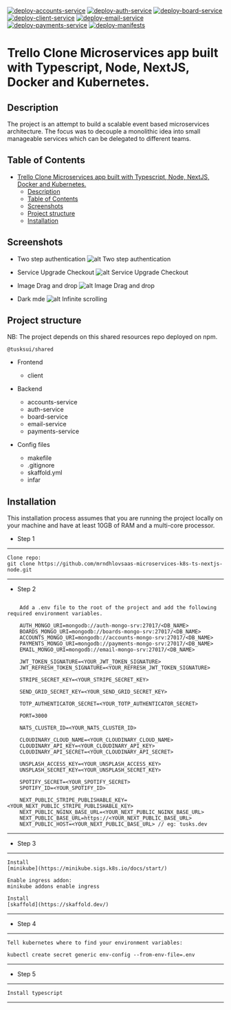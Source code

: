 [![deploy-accounts-service](https://github.com/mrndhlovu/trello-microservices-k8s/actions/workflows/deploy-accounts-service.yml/badge.svg)](https://github.com/mrndhlovu/trello-microservices-k8s/actions/workflows/deploy-accounts-service.yml) [![deploy-auth-service](https://github.com/mrndhlovu/trello-microservices-k8s/actions/workflows/deploy-auth-service.yml/badge.svg)](https://github.com/mrndhlovu/trello-microservices-k8s/actions/workflows/deploy-auth-service.yml) [![deploy-board-service](https://github.com/mrndhlovu/trello-microservices-k8s/actions/workflows/deploy-board-service.yml/badge.svg)](https://github.com/mrndhlovu/trello-microservices-k8s/actions/workflows/deploy-board-service.yml) [![deploy-client-service](https://github.com/mrndhlovu/trello-microservices-k8s/actions/workflows/deploy-client-service.yml/badge.svg)](https://github.com/mrndhlovu/trello-microservices-k8s/actions/workflows/deploy-client-service.yml) [![deploy-email-service](https://github.com/mrndhlovu/trello-microservices-k8s/actions/workflows/deploy-email-service.yml/badge.svg)](https://github.com/mrndhlovu/trello-microservices-k8s/actions/workflows/deploy-email-service.yml) [![deploy-payments-service](https://github.com/mrndhlovu/trello-microservices-k8s/actions/workflows/deploy-payments-service.yml/badge.svg)](https://github.com/mrndhlovu/trello-microservices-k8s/actions/workflows/deploy-payments-service.yml) [![deploy-manifests](https://github.com/mrndhlovu/trello-microservices-k8s/actions/workflows/deploy-manifests.yml/badge.svg)](https://github.com/mrndhlovu/trello-microservices-k8s/actions/workflows/deploy-manifests.yml)

# Trello Clone Microservices app built with Typescript, Node, NextJS, Docker and Kubernetes.

## Description

The project is an attempt to build a scalable event based microservices architecture. The focus was to decouple a monolithic idea into small manageable services which can be delegated to different teams.

## Table of Contents

- [Trello Clone Microservices app built with Typescript, Node, NextJS, Docker and Kubernetes.](#trello-clone-microservices-app-built-with-typescript-node-nextjs-docker-and-kubernetes)
  - [Description](#description)
  - [Table of Contents](#table-of-contents)
  - [Screenshots](#screenshots)
  - [Project structure](#project-structure)
  - [Installation](#installation)

## Screenshots

- Two step authentication
  ![alt Two step authentication](https://res.cloudinary.com/drxavrtbi/image/upload/v1630885504/projects/mfa_m9wjlh.gif)

- Service Upgrade Checkout
  ![alt Service Upgrade Checkout](https://res.cloudinary.com/drxavrtbi/image/upload/v1630885295/projects/checkoutsaas_fgnbfx.gif)

- Image Drag and drop
  ![alt Image Drag and drop](https://res.cloudinary.com/drxavrtbi/image/upload/v1630885406/projects/Imageupload_ct0weh.gif)

- Dark mde
  ![alt Infinite scrolling](https://res.cloudinary.com/drxavrtbi/image/upload/v1630886099/projects/darkmode_x8rwzv.gif)

## Project structure

NB: The project depends on this shared resources repo deployed on npm.

```
@tusksui/shared
```

- Frontend

  - client

- Backend

  - accounts-service
  - auth-service
  - board-service
  - email-service
  - payments-service

- Config files
  - makefile
  - .gitignore
  - skaffold.yml
  - infar

## Installation

This installation process assumes that you are running the project locally on your machine and have at least 10GB of RAM and a multi-core processor.

- Step 1

---

    Clone repo:
    git clone https://github.com/mrndhlovsaas-microservices-k8s-ts-nextjs-node.git

---

- Step 2

```

    Add a .env file to the root of the project and add the following required environment variables.

    AUTH_MONGO_URI=mongodb://auth-mongo-srv:27017/<DB_NAME>
    BOARDS_MONGO_URI=mongodb://boards-mongo-srv:27017/<DB_NAME>
    ACCOUNTS_MONGO_URI=mongodb://accounts-mongo-srv:27017/<DB_NAME>
    PAYMENTS_MONGO_URI=mongodb://payments-mongo-srv:27017/<DB_NAME>
    EMAIL_MONGO_URI=mongodb://email-mongo-srv:27017/<DB_NAME>

    JWT_TOKEN_SIGNATURE=<YOUR_JWT_TOKEN_SIGNATURE>
    JWT_REFRESH_TOKEN_SIGNATURE=<YOUR_REFRESH_JWT_TOKEN_SIGNATURE>

    STRIPE_SECRET_KEY=<YOUR_STRIPE_SECRET_KEY>

    SEND_GRID_SECRET_KEY=<YOUR_SEND_GRID_SECRET_KEY>

    TOTP_AUTHENTICATOR_SECRET=<YOUR_TOTP_AUTHENTICATOR_SECRET>

    PORT=3000

    NATS_CLUSTER_ID=<YOUR_NATS_CLUSTER_ID>

    CLOUDINARY_CLOUD_NAME=<YOUR_CLOUDINARY_CLOUD_NAME>
    CLOUDINARY_API_KEY=<YOUR_CLOUDINARY_API_KEY>
    CLOUDINARY_API_SECRET=<YOUR_CLOUDINARY_API_SECRET>

    UNSPLASH_ACCESS_KEY=<YOUR_UNSPLASH_ACCESS_KEY>
    UNSPLASH_SECRET_KEY=<YOUR_UNSPLASH_SECRET_KEY>

    SPOTIFY_SECRET=<YOUR_SPOTIFY_SECRET>
    SPOTIFY_ID=<YOUR_SPOTIFY_ID>

    NEXT_PUBLIC_STRIPE_PUBLISHABLE_KEY=<YOUR_NEXT_PUBLIC_STRIPE_PUBLISHABLE_KEY>
    NEXT_PUBLIC_NGINX_BASE_URL=<YOUR_NEXT_PUBLIC_NGINX_BASE_URL>
    NEXT_PUBLIC_BASE_URL=https://<YOUR_NEXT_PUBLIC_BASE_URL>
    NEXT_PUBLIC_HOST=<YOUR_NEXT_PUBLIC_BASE_URL> // eg: tusks.dev

```

---

- Step 3

---

    Install
    [minikube](https://minikube.sigs.k8s.io/docs/start/)

    Enable ingress addon:
    minikube addons enable ingress

    Install
    [skaffold](https://skaffold.dev/)

---

- Step 4

---

    Tell kubernetes where to find your environment variables:

    kubectl create secret generic env-config --from-env-file=.env

---

- Step 5

---

    Install typescript

---
